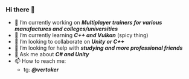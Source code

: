 ### Hi there 👋

- 🔭 I’m currently working on _**Multiplayer trainers for various manufactures and colleges/universities**_
- 🌱 I’m currently learning _**C++ and Vulkan**_ (spicy thing)
- 👯 I’m looking to collaborate on _**Unity or C++**_
- 🤔 I’m looking for help with _**studying and more professional friends**_
- 💬 Ask me about _**C# and Unity**_
- 📫 How to reach me:
  - tg: _**@vertoker**_

<!--
**vertoker/vertoker** is a ✨ _special_ ✨ repository because its `README.md` (this file) appears on your GitHub profile.

Here are some ideas to get you started:

- 🔭 I’m currently working on ...
- 🌱 I’m currently learning ...
- 👯 I’m looking to collaborate on ...
- 🤔 I’m looking for help with ...
- 💬 Ask me about ...
- 📫 How to reach me: ...
- 😄 Pronouns: ...
- ⚡ Fun fact: ...
-->
